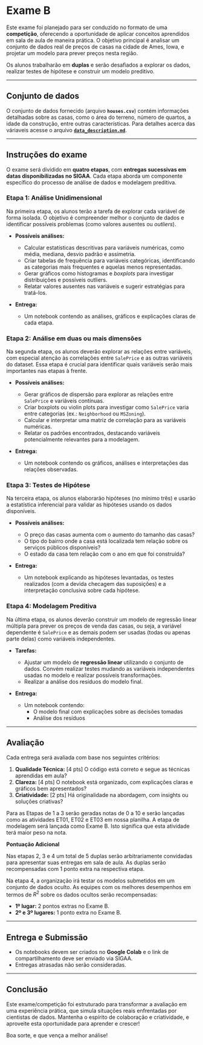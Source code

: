 # Exame B

Este exame foi planejado para ser conduzido no formato de uma **competição**, oferecendo a oportunidade de aplicar conceitos aprendidos em sala de aula de maneira prática. O objetivo principal é analisar um conjunto de dados real de preços de casas na cidade de Ames, Iowa, e projetar um modelo para prever preços nesta região.

Os alunos trabalharão em **duplas** e serão desafiados a explorar os dados, realizar testes de hipótese e construir um modelo preditivo.

---

## Conjunto de dados

O conjunto de dados fornecido (arquivo **`houses.csv`**) contém informações detalhadas sobre as casas, como o área do terreno, número de quartos, a idade da construção, entre outras características. Para detalhes acerca das váriaveis acesse o arquivo [**`data_description.md`**](data_description.md).

---

## Instruções do exame

O exame será dividido em **quatro etapas**, com **entregas sucessivas em datas disponibilizadas no SIGAA**. Cada etapa aborda um componente específico do processo de análise de dados e modelagem preditiva.

### Etapa 1: Análise Unidimensional

Na primeira etapa, os alunos terão a tarefa de explorar cada variável de forma isolada. O objetivo é compreender melhor o conjunto de dados e identificar possíveis problemas (como valores ausentes ou *outliers*).

- **Possíveis análises:**
  - Calcular estatísticas descritivas para variáveis numéricas, como média, mediana, desvio padrão e assimetria.
  - Criar tabelas de frequência para variáveis categóricas, identificando as categorias mais frequentes e aquelas menos representadas.
  - Gerar gráficos como histogramas e *boxplots* para investigar distribuições e possíveis outliers.
  - Relatar valores ausentes nas variáveis e sugerir estratégias para tratá-los.

- **Entrega:**
  - Um notebook contendo as análises, gráficos e explicações claras de cada etapa.

### Etapa 2: Análise em duas ou mais dimensões

Na segunda etapa, os alunos deverão explorar as relações entre variáveis, com especial atenção às correlações entre `SalePrice` e as outras variáveis do dataset. Essa etapa é crucial para identificar quais variáveis serão mais importantes nas etapas à frente.

- **Possíveis análises:**
  - Gerar gráficos de dispersão para explorar as relações entre `SalePrice` e variáveis contínuas.
  - Criar boxplots ou violin plots para investigar como `SalePrice` varia entre categorias (ex.: `Neighborhood` ou `MSZoning`).
  - Calcular e interpretar uma matriz de correlação para as variáveis numéricas.
  - Relatar os padrões encontrados, destacando variáveis potencialmente relevantes para a modelagem.

- **Entrega:**
  - Um notebook contendo os gráficos, análises e interpretações das relações observadas.

### Etapa 3: Testes de Hipótese

Na terceira etapa, os alunos elaborarão hipóteses (no mínimo três) e usarão a estatística inferencial para validar as hipóteses usando os dados disponíveis.

- **Possíveis análises:**
  - O preço das casas aumenta com o aumento do tamanho das casas?
  - O tipo do bairro onde a casa está localizada tem relação sobre os serviços públicos disponíveis?
  - O estado da casa tem relação com o ano em que foi construída?

- **Entrega:**
  - Um notebook explicando as hipóteses levantadas, os testes realizados (com a devida checagem das suposições) e a interpretação conclusiva sobre cada hipótese.

### Etapa 4: Modelagem Preditiva

Na última etapa, os alunos deverão construir um modelo de regressão linear múltipla para prever os preços de venda das casas, ou seja, a variável dependente é `SalePrice` e as demais podem ser usadas (todas ou apenas parte delas) como variáveis independentes.

- **Tarefas:**
  - Ajustar um modelo de **regressão linear** utilizando o conjunto de dados. Convém realizar testes mudando as variáveis independentes usadas no modelo e realizar possíveis transformações.
  - Realizar a análise dos resíduos do modelo final.

- **Entrega:**
  - Um notebook contendo:
    - O modelo final com explicações sobre as decisões tomadas
    - Análise dos resíduos

---

## Avaliação

Cada entrega será avaliada com base nos seguintes critérios:

1. **Qualidade Técnica:** [4 pts] O código está correto e segue as técnicas aprendidas em aula?
2. **Clareza:** [4 pts] O notebook está organizado, com explicações claras e gráficos bem apresentados?
3. **Criatividade:** [2 pts] Há originalidade na abordagem, com insights ou soluções criativas?

Para as Etapas de 1 a 3 serão geradas notas de 0 a 10 e serão lançadas como as atividades ET01, ET02 e ET03 em nossa planilha. A etapa de modelagem será lançada como Exame B. Isto significa que esta atividade terá maior peso na nota.

**Pontuação Adicional**

Nas etapas 2, 3 e 4 um total de 5 duplas serão arbitrariamente convidadas para apresentar suas entregas em sala de aula. As duplas serão recompensadas com 1 ponto extra na respectiva etapa.

Na etapa 4, a organização irá testar os modelos submetidos em um conjunto de dados oculto. As equipes com os melhores desempenhos em termos de $R^2$ sobre os dados ocultos serão recompensadas:

- **1º lugar:** 2 pontos extras no Exame B.
- **2º e 3º lugares:** 1 ponto extra no Exame B.

---

## Entrega e Submissão

- Os notebooks devem ser criados no **Google Colab** e o link de compartilhamento deve ser enviado via SIGAA.
- Entregas atrasadas não serão consideradas.

---

## Conclusão

Este exame/competição foi estruturado para transformar a avaliação em uma experiência prática, que simula situações reais enfrentadas por cientistas de dados. Mantenha o espírito de colaboração e criatividade, e aproveite esta oportunidade para aprender e crescer!

Boa sorte, e que vença a melhor análise!
